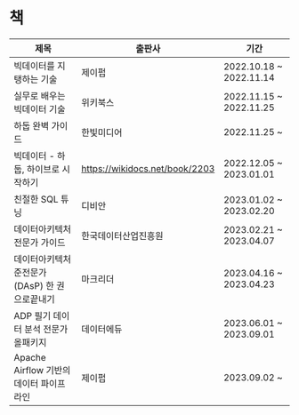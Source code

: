# 책
| 제목                          | 출판사                            | 기간                      |
|-----------------------------|--------------------------------|-------------------------|
| 빅데이터를 지탱하는 기술               | 제이펍                            | 2022.10.18 ~ 2022.11.14 |
| 실무로 배우는 빅데이터 기술             | 위키북스                           | 2022.11.15 ~ 2022.11.25 |
| 하둡 완벽 가이드                   | 한빛미디어                          | 2022.11.25 ~            | 
| 빅데이터 - 하둡, 하이브로 시작하기        | https://wikidocs.net/book/2203 | 2022.12.05 ~ 2023.01.01 |
 | 친절한 SQL 튜닝 | 디비안                            | 2023.01.02 ~ 2023.02.20 |
 | 데이터아키텍처 전문가 가이드 | 한국데이터산업진흥원                     | 2023.02.21 ~ 2023.04.07 |
 | 데이터아키텍처 준전문가(DAsP) 한 권으로끝내기 | 마크리더                           | 2023.04.16 ~ 2023.04.23 |
 | ADP 필기 데이터 분석 전문가 올패키지 | 데이터에듀                          | 2023.06.01 ~ 2023.09.01 |
 | Apache Airflow 기반의 데이터 파이프라인 | 제이펍   | 2023.09.02 ~ |

